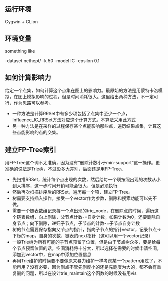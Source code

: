 ## 运行环境

Cygwin + CLion



## 环境变量

something like

-dataset nethept/ -k 50 -model IC -epsilon 0.1

## 如何计算影响力
给定一个点集，如何计算这个点集在图上的影响力。最原始的方法是用蒙特卡洛模拟，在图上模拟影响的过程，但是时间消耗很大。这里给出两种方法，不一定可行，作为思路可以参考。
+ 一种方法是计算RRSet中有多少项包括了点集中至少一个点，Influence_IC_RRSet方法对应这个计算方式。本算法采用此方式
+ 另一种方法是在采样的过程保存某个点能影响那些点，遍历结果点集，计算这些点能影响的点的交集。

## 建立FP-Tree索引

用FP-Tree这个词不太准确，因为没有“删除计数小于min-support”这一操作。更准确的说法是Trie树，不过没多大差别，后面还是用FP-Tree。
+ 先扫描RRSet，统计每个点出现的次数，然后给每一个项按照出现的次数从小到大排序，这一步时间开销可能会很大，但是必须执行
+ 然后再次扫描排序后的RRSet，遍历每一个项，建立FP-Tree。
+ 树需要支持插入操作，接受一个vector作为参数，删除和搜索功能可以先不做。
+ 需要一个链表数组记录每一个点出现的trie_node，在删除点的时候，遍历这个链表数组，向上删除，父节点计数-=自身计数，如果计数为0，还要删除自身节点；向下删除，递归子节点，子节点的计数-=子节点自身计数
+ 树的节点需要保存指向父节点的指针，指向子节点的指针vector，记录节点->下标的map，自身的次数，链表的next指针（这可以用一个vector记录）
+ 一般Trie树为所有可能的子节点预留了位置，但是由于节点树众多，要是给每个节点预留位置的话，空间消耗将十分大，所以选择在需要的时候申请空间，添加到vector中，在map中添加位置信息
+ 再用Trie维护的时候要不要像原来暴力维护一样考虑某一个pattern用过了，不能再用？没有必要，因为删点不管先删度小的还是先删度为大的，都不会有重复删的问题，所以在设计trie_maintain这个函数的时候没有用vis